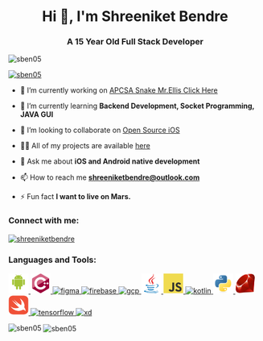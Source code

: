 <h1 align="center">Hi 👋, I'm Shreeniket Bendre</h1>
<h3 align="center">A 15 Year Old Full Stack Developer</h3>

<p align="left"> <img src="https://komarev.com/ghpvc/?username=sben05&label=Profile%20views&color=0e75b6&style=flat" alt="sben05" /> </p>

<p align="left"> <a href="https://github.com/ryo-ma/github-profile-trophy"><img src="https://github-profile-trophy.vercel.app/?username=sben05" alt="sben05" /></a> </p>

- 🔭 I’m currently working on [APCSA Snake Mr.Ellis Click Here](https://github.com/Sben05/Snake)

- 🌱 I’m currently learning **Backend Development, Socket Programming, JAVA GUI**

- 👯 I’m looking to collaborate on [Open Source iOS](https://github.com/dkhamsing/open-source-ios-apps)

- 👨‍💻 All of my projects are available [here](https://devpost.com/sben05)

- 💬 Ask me about **iOS and Android native development**

- 📫 How to reach me **shreeniketbendre@outlook.com**

- ⚡ Fun fact **I want to live on Mars.**

<h3 align="left">Connect with me:</h3>
<p align="left">
<a href="https://linkedin.com/in/shreeniketbendre" target="blank"><img align="center" src="https://cdn.jsdelivr.net/npm/simple-icons@3.0.1/icons/linkedin.svg" alt="shreeniketbendre" height="30" width="40" /></a>
</p>

<h3 align="left">Languages and Tools:</h3>
<p align="left"> <a href="https://developer.android.com" target="_blank"> <img src="https://raw.githubusercontent.com/devicons/devicon/master/icons/android/android-original-wordmark.svg" alt="android" width="40" height="40"/> </a> <a href="https://www.w3schools.com/cpp/" target="_blank"> <img src="https://raw.githubusercontent.com/devicons/devicon/master/icons/cplusplus/cplusplus-original.svg" alt="cplusplus" width="40" height="40"/> </a> <a href="https://www.figma.com/" target="_blank"> <img src="https://www.vectorlogo.zone/logos/figma/figma-icon.svg" alt="figma" width="40" height="40"/> </a> <a href="https://firebase.google.com/" target="_blank"> <img src="https://www.vectorlogo.zone/logos/firebase/firebase-icon.svg" alt="firebase" width="40" height="40"/> </a> <a href="https://cloud.google.com" target="_blank"> <img src="https://www.vectorlogo.zone/logos/google_cloud/google_cloud-icon.svg" alt="gcp" width="40" height="40"/> </a> <a href="https://www.java.com" target="_blank"> <img src="https://raw.githubusercontent.com/devicons/devicon/master/icons/java/java-original.svg" alt="java" width="40" height="40"/> </a> <a href="https://developer.mozilla.org/en-US/docs/Web/JavaScript" target="_blank"> <img src="https://raw.githubusercontent.com/devicons/devicon/master/icons/javascript/javascript-original.svg" alt="javascript" width="40" height="40"/> </a> <a href="https://kotlinlang.org" target="_blank"> <img src="https://www.vectorlogo.zone/logos/kotlinlang/kotlinlang-icon.svg" alt="kotlin" width="40" height="40"/> </a> <a href="https://www.python.org" target="_blank"> <img src="https://raw.githubusercontent.com/devicons/devicon/master/icons/python/python-original.svg" alt="python" width="40" height="40"/> </a> <a href="https://www.ruby-lang.org/en/" target="_blank"> <img src="https://raw.githubusercontent.com/devicons/devicon/master/icons/ruby/ruby-original.svg" alt="ruby" width="40" height="40"/> </a> <a href="https://developer.apple.com/swift/" target="_blank"> <img src="https://raw.githubusercontent.com/devicons/devicon/master/icons/swift/swift-original.svg" alt="swift" width="40" height="40"/> </a> <a href="https://www.tensorflow.org" target="_blank"> <img src="https://www.vectorlogo.zone/logos/tensorflow/tensorflow-icon.svg" alt="tensorflow" width="40" height="40"/> </a> <a href="https://www.adobe.com/products/xd.html" target="_blank"> <img src="https://cdn.worldvectorlogo.com/logos/adobe-xd.svg" alt="xd" width="40" height="40"/> </a> </p>

<p><img align="left" src="https://github-readme-stats.vercel.app/api/top-langs?username=sben05&show_icons=true&locale=en&layout=compact" alt="sben05" /></p>

<p>&nbsp;<img align="center" src="https://github-readme-stats.vercel.app/api?username=sben05&show_icons=true&locale=en" alt="sben05" /></p>
